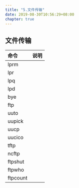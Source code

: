 ```yaml
---
title: "5.文件传输"
date: 2019-08-30T10:56:29+08:00
chapter: true
---
```


## 文件传输

| 命令 | 说明 |
| :--- | :--- |
| lprm |  |
| lpr |  |
| lpq |  |
| lpd |  |
| bye |  |
| ftp |  |
| uuto |  |
| uupick |  |
| uucp |  |
| uucico |  |
| tftp |  |
| ncftp |  |
| ftpshut |  |
| ftpwho |  |
| ftpcount |  |
